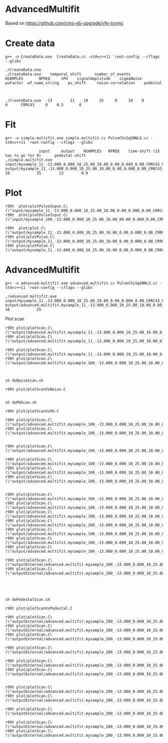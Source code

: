 AdvancedMultifit
====

Based on https://github.com/cms-eb-upgrade/vfe-toymc


Create data
====

    g++ -o CreateData.exe  CreateData.cc -std=c++11 `root-config --cflags --glibs`

    ./CreateData.exe     
    ./CreateData.exe    temporal_shift      number_of_events       NSAMPLES       NFREQ     nPU    signalAmplitude    sigmaNoise     puFactor  wf_name_string    pu_shift     noise-correlation    pedestal

    
    
    ./CreateData.exe  -13        11    10     25     0     10    0         0      CRRC43     0    0.5       0
    
    
Fit
====

    g++ -o simple.multifit.exe simple.multifit.cc PulseChiSqSNNLS.cc -std=c++11 `root-config --cflags --glibs`

                   input     output    NSAMPLES   NFREQ    time-shift (13 has to go for 0)      pedestal-shift
    ./simple.multifit.exe   input/mysample_11_-13.000_0.000_10_25.00_10.00_0.00_0.000_0.00_CRRC43_0.00.root       output/mysample_11_-13.000_0.000_10_25.00_10.00_0.00_0.000_0.00_CRRC43_0.00.root         10            25        13        0.0

    
    
Plot
====

    r99t  plot/plotPulseInput.C\(\"input/mysample_11_-13.000_0.000_10_25.00_10.00_0.00_0.000_0.00_CRRC43_0.00.root\"\)
    r99t  plot/plotPulseInput.C\(\"input/mysample_100_-13.000_0.000_10_25.00_10.00_80.00_0.000_0.00_CRRC43_-1.00.root\"\)
    
    r99t  plot/plot.C\(\"output/mysample_11_-13.000_0.000_10_25.00_10.00_0.00_0.000_0.00_CRRC43_0.00.root\"\)
    r99t plot/plotPulse.C\(\"output/mysample_11_-13.000_0.000_10_25.00_10.00_0.00_0.000_0.00_CRRC43_0.00.root\",2\)
    r99t plot/plotPulse.C\(\"output/mysample_11_-13.000_0.000_10_25.00_10.00_0.00_0.000_0.00_CRRC43_0.00.root\",1\)

    

    
    
AdvancedMultifit
====


    g++ -o advanced.multifit.exe advanced.multifit.cc PulseChiSqSNNLS.cc -std=c++11 `root-config --cflags --glibs`

    ./advanced.multifit.exe   input/mysample_11_-13.000_0.000_10_25.00_10.00_0.00_0.000_0.00_CRRC43_0.00.root       output/advanced.multifit.mysample_11_-13.000_0.000_10_25.00_10.00_0.00_0.000_0.00_CRRC43.root         10            25    
    
    
Plot scan

    r99t plot/plotScan.C\(\"output/advanced.multifit.mysample_11_-13.000_0.000_10_25.00_10.00_0.00_0.000_0.00_CRRC43.root\",1\)
    r99t plot/plotScan.C\(\"output/advanced.multifit.mysample_11_-13.000_0.000_10_25.00_10.00_0.00_10.000_0.00_CRRC43.root\",1\)
    
    r99t plot/plotScan.C\(\"output/advanced.multifit.mysample_11_-13.000_0.000_10_25.00_10.00_0.00_10.000_0.00_CRRC43.root\",1\)
    r99t plot/plotScan.C\(\"output/advanced.multifit.mysample_100_-13.000_0.000_10_25.00_10.00_0.00_18.000_0.00_CRRC43.root\",1\)

    
    
    sh doNoiseScan.sh
    
    r99t plot/plotScanVsNoise.C
    
    
    sh doPUScan.sh
    
    r99t plot/plotScanVsPU.C
    
    r99t plot/plotScan.C\(\"output/advanced.multifit.mysample_100_-13.000_0.000_10_25.00_10.00_80.00_0.000_19.00_CRRC43.root\",1\)
    r99t plot/plotScan.C\(\"output/advanced.multifit.mysample_100_-13.000_0.000_10_25.00_10.00_80.00_0.000_39.00_CRRC43.root\",1\)
    
    
    r99t plot/plotScan.C\(\"output/advanced.multifit.mysample_100_-13.000_0.000_10_25.00_10.00_80.00_10.000_39.00_CRRC43.root\",1\)
    
    r99t plot/plotScan.C\(\"output/advanced.multifit.mysample_100_-13.000_0.000_10_25.00_10.00_80.00_0.000_40.00_CRRC43_-1.00.root\",1\)
    r99t plot/plotScan.C\(\"output/advanced.multifit.mysample_100_-13.000_0.000_10_25.00_10.00_80.00_0.000_0.00_CRRC43_-1.00.root\",1\)
    r99t plot/plotScan.C\(\"output/advanced.multifit.mysample_100_-13.000_0.000_10_25.00_10.00_80.00_0.000_10.00_CRRC43_-1.00.root\",1\)
    
    
    r99t plot/plotScan.C\(\"output/advanced.multifit.mysample_100_-13.000_0.000_10_25.00_10.00_80.00_1.000_19.00_CRRC43.root\",1\)
    r99t plot/plotScan.C\(\"output/advanced.multifit.mysample_100_-13.000_0.000_10_25.00_10.00_80.00_1.000_0.00_CRRC43.root\",1\)
    r99t plot/plotScan.C\(\"output/advanced.multifit.mysample_100_-13.000_0.000_10_25.00_10.00_80.00_1.000_30.00_CRRC43.root\",1\)
    r99t plot/plotScan.C\(\"output/advanced.multifit.mysample_100_-13.000_0.000_10_25.00_10.00_80.00_0.000_0.00_CRRC43.root\",1\)
    r99t plot/plotScan.C\(\"output/advanced.multifit.mysample_100_-13.000_0.000_10_25.00_10.00_80.00_0.000_20.00_CRRC43.root\",1\)
    r99t plot/plotScan.C\(\"output/advanced.multifit.mysample_100_-13.000_0.000_10_25.00_10.00_80.00_0.000_23.00_CRRC43_-1.00.root\",1\)
    r99t plot/plotScan.C\(\"output/advanced.multifit.mysample_100_-13.000_0.000_10_25.00_10.00_80.00_0.000_3.00_CRRC43_-1.00.root\",1\)
    
    r99t plot/plotScan.C\(\"outputExternal/advanced.multifit.mysample_200_-13.000_0.000_10_25.00_10.00_80.00_0.000_3.00_CRRC43_-1.00.root\",1\)
    r99t plot/plotScan.C\(\"outputExternal/advanced.multifit.mysample_200_-13.000_0.000_10_25.00_5.00_80.00_0.000_3.00_CRRC43_-1.00.root\",1\)
    
    
    
    
    
    sh doPedestalScan.sh
    
    r99t plot/plotScanVsPedestal.C
    
    r99t plot/plotScan.C\(\"outputExternal/advanced.multifit.mysample_200_-13.000_0.000_10_25.00_5.00_80.00_0.000_20.00_CRRC43_-1.00.root\",1\)
    r99t plot/plotScan.C\(\"outputExternal/advanced.multifit.mysample_200_-13.000_0.000_10_25.00_5.00_80.00_0.000_20.00_CRRC43_-0.90.root\",1\)
    r99t plot/plotScan.C\(\"outputExternal/advanced.multifit.mysample_200_-13.000_0.000_10_25.00_5.00_80.00_0.000_20.00_CRRC43_-0.80.root\",1\)
    
    r99t plot/plotScan.C\(\"outputExternal/advanced.multifit.mysample_200_-13.000_0.000_10_25.00_5.00_80.00_1.000_10.00_CRRC43_-1.00.root\",1\)
    
    r99t plot/plotScan.C\(\"outputExternal/advanced.multifit.mysample_200_-13.000_0.000_10_25.00_5.00_80.00_1.000_2.00_CRRC43_1.00.root\",1\)
    r99t plot/plotScan.C\(\"outputExternal/advanced.multifit.mysample_200_-13.000_0.000_10_25.00_5.00_80.00_1.000_2.00_CRRC43_-1.00.root\",1\)
    
    
    r99t plot/plotScan.C\(\"outputExternal/advanced.multifit.mysample_200_-13.000_0.000_10_25.00_5.00_80.00_0.000_1.00_CRRC43_-1.00.root\",1\)
    r99t plot/plotScan.C\(\"outputExternal/advanced.multifit.mysample_200_-13.000_0.000_10_25.00_5.00_80.00_0.000_30.00_CRRC43_-1.00.root\",1\)
    
    r99t plot/plotScan.C\(\"outputExternal/advanced.multifit.mysample_200_-13.000_0.000_10_25.00_5.00_80.00_0.000_20.00_CRRC43_-1.00.root\",1\)
    
    r99t plot/plotScan.C\(\"outputExternal/advanced.multifit.mysample_200_-13.000_0.000_10_25.00_5.00_80.00_0.000_20.00_CRRC43_-1.00.root\",23\)
    r99t plot/plotScan.C\(\"outputExternal/advanced.multifit.mysample_200_-13.000_0.000_10_25.00_5.00_80.00_0.000_10.00_CRRC43_-1.00.root\",23\)

    